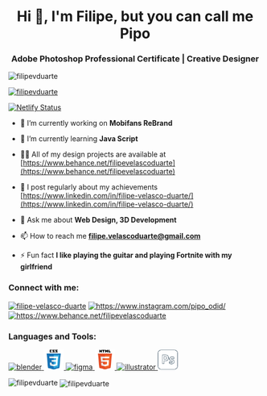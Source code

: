 <h1 align="center">Hi 👋, I'm Filipe, but you can call me Pipo</h1>
<h3 align="center">Adobe Photoshop Professional Certificate | Creative Designer </h3>

<p align="left"> <img src="https://komarev.com/ghpvc/?username=filipevduarte&label=Profile%20views&color=0e75b6&style=flat" alt="filipevduarte" /> </p>

<p align="left"> <a href="https://github.com/ryo-ma/github-profile-trophy"><img src="https://github-profile-trophy.vercel.app/?username=filipevduarte" alt="filipevduarte" /></a> </p>

[![Netlify Status](https://api.netlify.com/api/v1/badges/2b02a7f5-3dc8-404b-8edb-a8c6b3948440/deploy-status)](https://app.netlify.com/sites/mobifanspersonalizadas/deploys)

- 🔭 I’m currently working on **Mobifans ReBrand**

- 🌱 I’m currently learning **Java Script**

- 👨‍💻 All of my design projects are available at [https://www.behance.net/filipevelascoduarte](https://www.behance.net/filipevelascoduarte)

- 📝 I post regularly about my achievements [https://www.linkedin.com/in/filipe-velasco-duarte/](https://www.linkedin.com/in/filipe-velasco-duarte/)

- 💬 Ask me about **Web Design, 3D Development**

- 📫 How to reach me **filipe.velascoduarte@gmail.com**

- ⚡ Fun fact **I like playing the guitar and playing Fortnite with my girlfriend**

<h3 align="left">Connect with me:</h3>
<p align="left">
<a href="https://linkedin.com/in/filipe-velasco-duarte" target="blank"><img align="center" src="https://raw.githubusercontent.com/rahuldkjain/github-profile-readme-generator/master/src/images/icons/Social/linked-in-alt.svg" alt="filipe-velasco-duarte" height="30" width="40" /></a>
<a href="https://instagram.com/https://www.instagram.com/pipo.tiff/" target="blank"><img align="center" src="https://raw.githubusercontent.com/rahuldkjain/github-profile-readme-generator/master/src/images/icons/Social/instagram.svg" alt="https://www.instagram.com/pipo_odid/" height="30" width="40" /></a>
<a href="https://www.behance.net/https://www.behance.net/filipevelascoduarte" target="blank"><img align="center" src="https://raw.githubusercontent.com/rahuldkjain/github-profile-readme-generator/master/src/images/icons/Social/behance.svg" alt="https://www.behance.net/filipevelascoduarte" height="30" width="40" /></a>
</p>

<h3 align="left">Languages and Tools:</h3>
<p align="left"> <a href="https://www.blender.org/" target="_blank" rel="noreferrer"> <img src="https://download.blender.org/branding/community/blender_community_badge_white.svg" alt="blender" width="40" height="40"/> </a> <a href="https://www.w3schools.com/css/" target="_blank" rel="noreferrer"> <img src="https://raw.githubusercontent.com/devicons/devicon/master/icons/css3/css3-original-wordmark.svg" alt="css3" width="40" height="40"/> </a> <a href="https://www.figma.com/" target="_blank" rel="noreferrer"> <img src="https://www.vectorlogo.zone/logos/figma/figma-icon.svg" alt="figma" width="40" height="40"/> </a> <a href="https://www.w3.org/html/" target="_blank" rel="noreferrer"> <img src="https://raw.githubusercontent.com/devicons/devicon/master/icons/html5/html5-original-wordmark.svg" alt="html5" width="40" height="40"/> </a> <a href="https://www.adobe.com/in/products/illustrator.html" target="_blank" rel="noreferrer"> <img src="https://www.vectorlogo.zone/logos/adobe_illustrator/adobe_illustrator-icon.svg" alt="illustrator" width="40" height="40"/> </a> <a href="https://www.photoshop.com/en" target="_blank" rel="noreferrer"> <img src="https://raw.githubusercontent.com/devicons/devicon/master/icons/photoshop/photoshop-line.svg" alt="photoshop" width="40" height="40"/> </a> </p>

<p><img align="left" src="https://github-readme-stats.vercel.app/api/top-langs?username=filipevduarte&show_icons=true&locale=en&layout=compact" alt="filipevduarte" /></p>

<p>&nbsp;<img align="center" src="https://github-readme-stats.vercel.app/api?username=filipevduarte&show_icons=true&locale=en" alt="filipevduarte" /></p>

